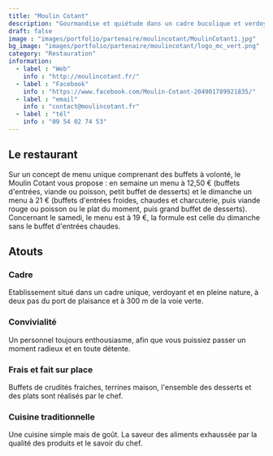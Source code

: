 ```yaml
---
title: "Moulin Cotant"
description: "Gourmandise et quiétude dans un cadre bucolique et verdoyant."
draft: false
image : "images/portfolio/partenaire/moulincotant/MoulinCotant1.jpg"
bg_image: "images/portfolio/partenaire/moulincotant/logo_mc_vert.png"
category: "Restauration"
information:
  - label : "Web"
    info : "http://moulincotant.fr/"
  - label : "Facebook"
    info : "https://www.facebook.com/Moulin-Cotant-204901789921835/"
  - label : "email"
    info : "contact@moulincotant.fr"
  - label : "tél"
    info : "09 54 02 74 53"
---
```


## Le restaurant
Sur un concept de menu unique comprenant des buffets à volonté, le Moulin Cotant vous propose : en semaine un menu à 12,50 € (buffets d'entrées, viande ou poisson, petit buffet de desserts) et le dimanche un menu à 21 € (buffets d'entrées froides, chaudes et charcuterie, puis viande rouge ou poisson ou le plat du moment, puis grand buffet de desserts). 
Concernant le samedi, le menu est à 19 €, la formule est celle du dimanche sans le buffet d'entrées chaudes.

## Atouts
### Cadre
Etablissement situé dans un cadre unique, verdoyant et en pleine nature, à deux pas du port de plaisance et à 300 m de la voie verte.
### Convivialité
Un personnel toujours enthousiasme, afin que vous puissiez passer un moment radieux et en toute détente.
### Frais et fait sur place
Buffets de crudités fraiches, terrines maison, l'ensemble des desserts et des plats sont réalisés par le chef.
### Cuisine traditionnelle
Une cuisine simple mais de goût. La saveur des aliments exhaussée par la qualité des produits et le savoir du chef.



 









​